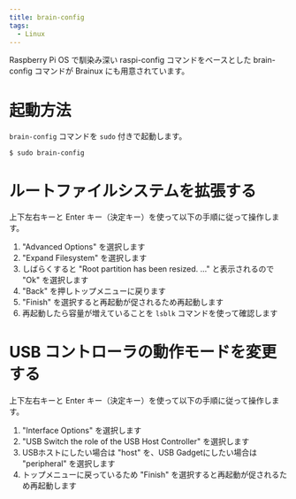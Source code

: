 ```yaml
---
title: brain-config
tags:
  - Linux
---
```


Raspberry Pi OS で馴染み深い raspi-config コマンドをベースとした brain-config コマンドが Brainux にも用意されています。


# 起動方法

`brain-config` コマンドを `sudo` 付きで起動します。

```shell-session
$ sudo brain-config
```


# ルートファイルシステムを拡張する

上下左右キーと Enter キー（決定キー）を使って以下の手順に従って操作します。

1. "Advanced Options" を選択します
2. "Expand Filesystem" を選択します
3. しばらくすると "Root partition has been resized. ..." と表示されるので "Ok" を選択します
4. "Back" を押しトップメニューに戻ります
5. "Finish" を選択すると再起動が促されるため再起動します
6. 再起動したら容量が増えていることを `lsblk` コマンドを使って確認します


# USB コントローラの動作モードを変更する

上下左右キーと Enter キー（決定キー）を使って以下の手順に従って操作します。

1. "Interface Options" を選択します
2. "USB Switch the role of the USB Host Controller" を選択します
3. USBホストにしたい場合は "host" を、USB Gadgetにしたい場合は "peripheral" を選択します
4. トップメニューに戻っているため "Finish" を選択すると再起動が促されるため再起動します

